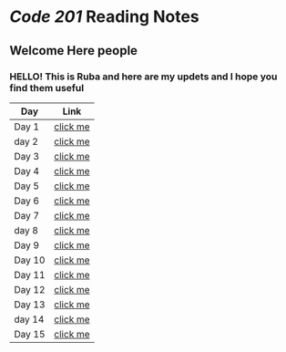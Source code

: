 # *Code 201* Reading Notes 

## Welcome Here people 
### HELLO! This is **Ruba** and here are my updets and I hope you find them useful 


Day | Link
------------ | -------------
Day 1 | [click me]()
day 2 | [click me]()
Day 3 | [click me]()
Day 4 | [click me]()
Day 5 | [click me]()
Day 6 | [click me]()
Day 7 | [click me]()
day 8 | [click me]()
Day 9 | [click me]()
Day 10| [click me]()
Day 11| [click me]()
Day 12| [click me]()
Day 13| [click me]()
day 14| [click me]()
Day 15| [click me]()



